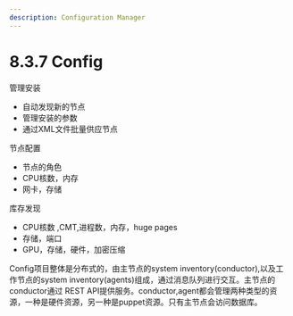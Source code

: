 ```yaml
---
description: Configuration Manager
---
```


# 8.3.7 Config

管理安装

* 自动发现新的节点
* 管理安装的参数
* 通过XML文件批量供应节点

节点配置

* 节点的角色
* CPU核数，内存
* 网卡，存储

库存发现

* CPU核数 ,CMT,进程数，内存，huge pages
* 存储，端口
* GPU，存储，硬件，加密压缩

Config项目整体是分布式的，由主节点的system inventory\(conductor\),以及工作节点的system inventory\(agents\)组成，通过消息队列进行交互。主节点的conductor通过 REST API提供服务。conductor,agent都会管理两种类型的资源，一种是硬件资源，另一种是puppet资源。只有主节点会访问数据库。

